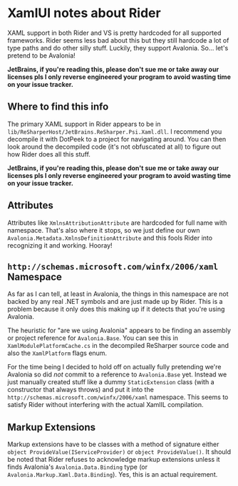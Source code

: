 ﻿# XamlUI notes about Rider

XAML support in both Rider and VS is pretty hardcoded for all supported frameworks. Rider seems less bad about this but they still hardcode a lot of type paths and do other silly stuff. Luckily, they support Avalonia. So... let's pretend to be Avalonia!

**JetBrains, if you're reading this, please don't sue me or take away our licenses pls I only reverse engineered your program to avoid wasting time on your issue tracker.**

## Where to find this info

The primary XAML support in Rider appears to be in `lib/ReSharperHost/JetBrains.ReSharper.Psi.Xaml.dll`. I recommend you decompile it with DotPeek to a project for navigating around. You can then look around the decompiled code (it's not obfuscated at all) to figure out how Rider does all this stuff.

**JetBrains, if you're reading this, please don't sue me or take away our licenses pls I only reverse engineered your program to avoid wasting time on your issue tracker.**

## Attributes

Attributes like `XmlnsAttributionAttribute` are hardcoded for full name with namespace. That's also where it stops, so we just define our own `Avalonia.Metadata.XmlnsDefinitionAttribute` and this fools Rider into recognizing it and working. Hooray!

## `http://schemas.microsoft.com/winfx/2006/xaml` Namespace

As far as I can tell, at least in Avalonia, the things in this namespace are not backed by any real .NET symbols and are just made up by Rider. This is a problem because it only does this making up if it detects that you're using Avalonia.

The heuristic for "are we using Avalonia" appears to be finding an assembly or project reference for `Avalonia.Base`. You can see this in `XamlModulePlatformCache.cs` in the decompiled ReSharper source code and also the `XamlPlatform` flags enum.

For the time being I decided to hold off on actually fully pretending we're Avalonia so did *not* commit to a reference to `Avalonia.Base` yet. Instead we just manually created stuff like a dummy `StaticExtension` class (with a constructor that always throws) and put it into the `http://schemas.microsoft.com/winfx/2006/xaml` namespace. This seems to satisfy Rider without interfering with the actual XamlIL compilation.

## Markup Extensions

Markup extensions have to be classes with a method of signature either `object ProvideValue(IServiceProvider)` or `object ProvideValue()`.
It should be noted that Rider refuses to acknowledge markup extensions unless it finds Avalonia's `Avalonia.Data.Binding` type (or `Avalonia.Markup.Xaml.Data.Binding`). Yes, this is an actual requirement.
